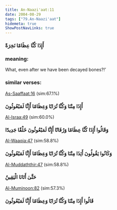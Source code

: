 ```yaml
---
title: An-Naazi'aat:11
date: 2004-08-29
tags: ["79.An-Naazi'aat"]
hidemeta: true 
ShowPostNavLinks: true 
---
```

### أَإِذَا كُنَّا عِظَامًا نَخِرَةً
### meaning: 
What, even after we have been decayed bones?!’
### similar verses: 

[As-Saaffaat:16](/37/16) (sim:67.1%)

### أَإِذَا مِتْنَا وَكُنَّا تُرَابًا وَعِظَامًا أَإِنَّا لَمَبْعُوثُونَ

[Al-Israa:49](/17/49) (sim:60.0%)

### وَقَالُوا أَإِذَا كُنَّا عِظَامًا وَرُفَاتًا أَإِنَّا لَمَبْعُوثُونَ خَلْقًا جَدِيدًا

[Al-Waaqia:47](/56/47) (sim:58.8%)

### وَكَانُوا يَقُولُونَ أَئِذَا مِتْنَا وَكُنَّا تُرَابًا وَعِظَامًا أَإِنَّا لَمَبْعُوثُونَ

[Al-Muddaththir:47](/74/47) (sim:58.8%)

### حَتَّىٰ أَتَانَا الْيَقِينُ

[Al-Muminoon:82](/23/82) (sim:57.3%)

### قَالُوا أَإِذَا مِتْنَا وَكُنَّا تُرَابًا وَعِظَامًا أَإِنَّا لَمَبْعُوثُونَ
